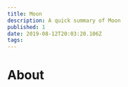 ```yaml
---
title: Moon
description: A quick summary of Moon
published: 1
date: 2019-08-12T20:03:20.106Z
tags: 
---
```


# About